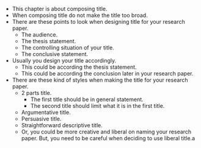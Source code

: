 * This chapter is about composing title.
* When composing title do not make the title too broad.
* There are these points to look when designing title for your research paper.
    * The audience.
    * The thesis statement.
    * The controlling situation of your title.
    * The conclusive statement.
* Usually you design your title accordingly.
    * This could be according the thesis statement.
    * This could be according the conclusion later in your research paper.
* There are these kind of styles when making the title for your research paper.
    * 2 parts title.
        * The first title should be in general statement.
        * The second title should limit what it is in the first title.
    * Argumentative title.
    * Persuasive title.
    * Straightforward descriptive title.
    * Or, you could be more creative and liberal on naming your research paper. But, you need to be careful when deciding to use liberal title.a